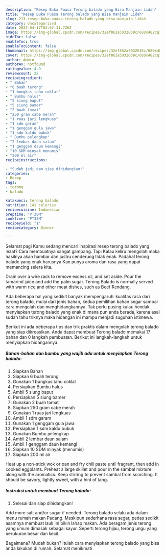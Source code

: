 ```yaml
---
description: "Resep Buka Puasa Terong balado yang Bisa Manjain Lidah"
title: "Resep Buka Puasa Terong balado yang Bisa Manjain Lidah"
slug: 213-resep-buka-puasa-terong-balado-yang-bisa-manjain-lidah
category: Uncategorized
date: 2022-04-17T02:07:31.726Z
image: https://img-global.cpcdn.com/recipes/32ef862a5032038c/680x482cq70/terong-balado-foto-resep-utama.jpg
hideToc: false
enableToc: true
enableTocContent: false
thumbnail: https://img-global.cpcdn.com/recipes/32ef862a5032038c/680x482cq70/terong-balado-foto-resep-utama.jpg
cover: https://img-global.cpcdn.com/recipes/32ef862a5032038c/680x482cq70/terong-balado-foto-resep-utama.jpg
author: Admin
authorAv: notfound
ratingvalue: 4.9
reviewcount: 22
recipeingredient:
- " Bahan"
- "6 buah terong"
- "1 bungkus tahu coklat"
- " Bumbu halus"
- "5 siung baput"
- "5 siung bamer"
- "2 buah tomat"
- "250 gram cabe merah"
- "1 ruas jari lengkuas"
- "1 sdm garam"
- "1 genggam gula jawa"
- "1 sdm kaldu bubuk"
- " Bumbu pelengkap"
- "2 lembar daun salam"
- "1 genggam daun kemangi"
- "10 SDM minyak menumis"
- "200 ml air"
recipeinstructions:

- "Sudah jadi dan siap dihidangkan!"
categories:
- Resep
tags:
- terong
- balado

katakunci: terong balado 
nutrition: 141 calories
recipecuisine: Indonesian
preptime: "PT30M"
cooktime: "PT33M"
recipeyield: "1"
recipecategory: Dinner

---
```



Selamat pagi Kamu sedang mencari inspirasi resep terong balado yang lezat? Cara membuatnya sangat gampang. Tapi Kalau keliru mengolah maka hasilnya akan hambar dan justru cenderung tidak enak. Padahal terong balado yang enak harusnya Kan punya aroma dan rasa yang dapat memancing selera kita.


Drain over a wire rack to remove excess oil, and set aside. Pour the tamarind juice and add the palm sugar. Terong Balado is normally served with warm rice and other meat dishes, such as Beef Rendang.

Ada beberapa hal yang sedikit banyak mempengaruhi kualitas rasa dari terong balado, mulai dari jenis bahan, kedua pemilihan bahan segar sampai cara mengolah dan menghidangkannya. Tak perlu pusing kalau hendak menyiapkan terong balado yang enak di mana pun anda berada, karena asal sudah tahu triknya maka hidangan ini mampu menjadi suguhan istimewa.


Berikut ini ada beberapa tips dan trik praktis dalam mengolah terong balado yang siap dikreasikan. Anda dapat membuat Terong balado memakai 17 bahan dan 0 langkah pembuatan. Berikut ini langkah-langkah untuk menyiapkan hidangannya.

<!--inarticleads1-->

##### Bahan-bahan dan bumbu yang wajib ada untuk menyiapkan Terong balado:

1. Siapkan  Bahan
1. Siapkan 6 buah terong
1. Gunakan 1 bungkus tahu coklat
1. Persiapkan  Bumbu halus
1. Ambil 5 siung baput
1. Persiapkan 5 siung bamer
1. Gunakan 2 buah tomat
1. Siapkan 250 gram cabe merah
1. Gunakan 1 ruas jari lengkuas
1. Ambil 1 sdm garam
1. Gunakan 1 genggam gula jawa
1. Persiapkan 1 sdm kaldu bubuk
1. Gunakan  Bumbu pelengkap
1. Ambil 2 lembar daun salam
1. Ambil 1 genggam daun kemangi
1. Siapkan 10 SDM minyak (menumis)
1. Siapkan 200 ml air


Heat up a non-stick wok or pan and fry chili paste until fragrant, then add in cooked eggplants. Preheat a large skillet and pour in the sambal mixture along with the aromatics. Keep stirring to prevent sambal from scorching. It should be savory, lightly sweet, with a hint of tang. 

<!--inarticleads2-->

##### Instruksi untuk membuat Terong balado:


1. Selesai dan siap dihidangkan!

Add more salt and/or sugar if needed. Terong balado selalu ada dalam menu rumah makan Padang. Meskipun sederhana rasa segar, pedas sedikit asamnya membuat lauk ini bikin lahap makan. Ada beragam jenis terong yang umum dimasak sebagai sayur. Seperti terong hijau, terong ungu yang berukuran besar dan kecil. 

Bagaimana? Mudah bukan? Itulah cara menyiapkan terong balado yang bisa anda lakukan di rumah. Selamat menikmati
